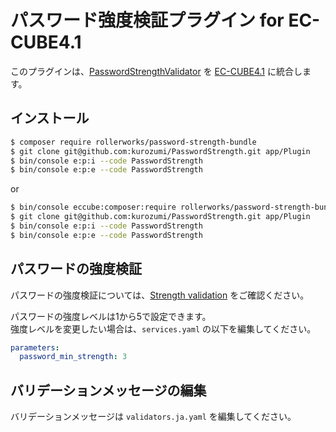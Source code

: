# パスワード強度検証プラグイン for EC-CUBE4.1

このプラグインは、[PasswordStrengthValidator](https://github.com/rollerworks/PasswordStrengthValidator) を [EC-CUBE4.1](https://github.com/EC-CUBE/ec-cube) に統合します。

## インストール

```bash
$ composer require rollerworks/password-strength-bundle
$ git clone git@github.com:kurozumi/PasswordStrength.git app/Plugin
$ bin/console e:p:i --code PasswordStrength
$ bin/console e:p:e --code PasswordStrength
```
or
```bash
$ bin/console eccube:composer:require rollerworks/password-strength-bundle
$ git clone git@github.com:kurozumi/PasswordStrength.git app/Plugin
$ bin/console e:p:i --code PasswordStrength
$ bin/console e:p:e --code PasswordStrength
```

## パスワードの強度検証

パスワードの強度検証については、[Strength validation](https://github.com/rollerworks/PasswordStrengthValidator/blob/main/docs/strength-validation.md) をご確認ください。

パスワードの強度レベルは1から5で設定できます。  
強度レベルを変更したい場合は、`services.yaml` の以下を編集してください。  

```yaml
parameters:
  password_min_strength: 3
```

## バリデーションメッセージの編集

バリデーションメッセージは `validators.ja.yaml` を編集してください。



